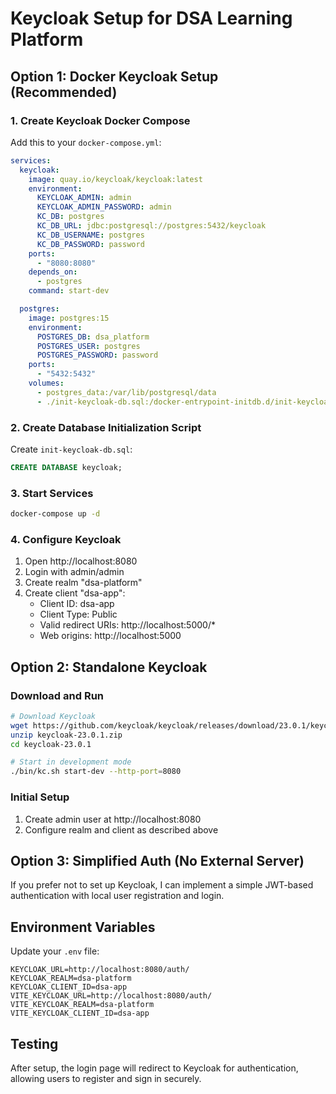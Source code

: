 # Keycloak Setup for DSA Learning Platform

## Option 1: Docker Keycloak Setup (Recommended)

### 1. Create Keycloak Docker Compose
Add this to your `docker-compose.yml`:

```yaml
services:
  keycloak:
    image: quay.io/keycloak/keycloak:latest
    environment:
      KEYCLOAK_ADMIN: admin
      KEYCLOAK_ADMIN_PASSWORD: admin
      KC_DB: postgres
      KC_DB_URL: jdbc:postgresql://postgres:5432/keycloak
      KC_DB_USERNAME: postgres
      KC_DB_PASSWORD: password
    ports:
      - "8080:8080"
    depends_on:
      - postgres
    command: start-dev

  postgres:
    image: postgres:15
    environment:
      POSTGRES_DB: dsa_platform
      POSTGRES_USER: postgres
      POSTGRES_PASSWORD: password
    ports:
      - "5432:5432"
    volumes:
      - postgres_data:/var/lib/postgresql/data
      - ./init-keycloak-db.sql:/docker-entrypoint-initdb.d/init-keycloak-db.sql
```

### 2. Create Database Initialization Script
Create `init-keycloak-db.sql`:

```sql
CREATE DATABASE keycloak;
```

### 3. Start Services
```bash
docker-compose up -d
```

### 4. Configure Keycloak

1. Open http://localhost:8080
2. Login with admin/admin
3. Create realm "dsa-platform"
4. Create client "dsa-app":
   - Client ID: dsa-app
   - Client Type: Public
   - Valid redirect URIs: http://localhost:5000/*
   - Web origins: http://localhost:5000

## Option 2: Standalone Keycloak

### Download and Run
```bash
# Download Keycloak
wget https://github.com/keycloak/keycloak/releases/download/23.0.1/keycloak-23.0.1.zip
unzip keycloak-23.0.1.zip
cd keycloak-23.0.1

# Start in development mode
./bin/kc.sh start-dev --http-port=8080
```

### Initial Setup
1. Create admin user at http://localhost:8080
2. Configure realm and client as described above

## Option 3: Simplified Auth (No External Server)

If you prefer not to set up Keycloak, I can implement a simple JWT-based authentication with local user registration and login.

## Environment Variables

Update your `.env` file:
```
KEYCLOAK_URL=http://localhost:8080/auth/
KEYCLOAK_REALM=dsa-platform
KEYCLOAK_CLIENT_ID=dsa-app
VITE_KEYCLOAK_URL=http://localhost:8080/auth/
VITE_KEYCLOAK_REALM=dsa-platform
VITE_KEYCLOAK_CLIENT_ID=dsa-app
```

## Testing

After setup, the login page will redirect to Keycloak for authentication, allowing users to register and sign in securely.